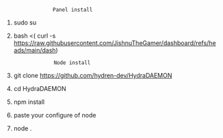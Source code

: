                     Panel install
1) sudo su

2) bash <( curl -s https://raw.githubusercontent.com/JishnuTheGamer/dashboard/refs/heads/main/dash)

                    Node install
1) git clone https://github.com/hydren-dev/HydraDAEMON

2) cd HydraDAEMON

3) npm install

4) paste your configure of node

5) node . 

